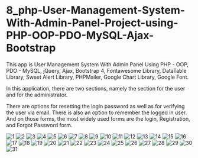 # 8_php-User-Management-System-With-Admin-Panel-Project-using-PHP-OOP-PDO-MySQL-Ajax-Bootstrap
This app is User Management System With Admin Panel Using PHP - OOP, PDO - MySQL, jQuery, Ajax, Bootstrap 4, Fontawesome Library, DataTable Library, Sweet Alert   Library, PHPMailer, Google Chart Library, Google Font.

 
 In this application, there are two sections, namely the section for the user and for the administrator.
 
 There are options for resetting the login password as well as for verifying the user via email. There is also an option to remember the logged in user.
 And on those forms, the most widely used forms are the login, Registration, and Forgot Password form.
 
 
 ![1](https://user-images.githubusercontent.com/56784702/203094212-66038c9e-6571-43a8-b53f-c8b76b4bfa89.png)
![2](https://user-images.githubusercontent.com/56784702/203094272-babcc624-2bdf-481c-aa31-48cad14ebd48.png)
![3](https://user-images.githubusercontent.com/56784702/203094308-0eaf85d8-1410-48d2-bd85-95647b29bc25.png)
![4](https://user-images.githubusercontent.com/56784702/203094358-3323b89b-6c5b-4484-94a1-623d6517a0eb.png)
![5](https://user-images.githubusercontent.com/56784702/203094365-82d746a6-0df7-41d2-9987-47c8f7cd8905.png)
![6](https://user-images.githubusercontent.com/56784702/203094376-c1928e11-a8e5-48c5-96e4-97b1712933fc.png)
![7](https://user-images.githubusercontent.com/56784702/203094384-b9d3a4ea-8d01-4450-9310-dc41f63b5a72.png)
![8](https://user-images.githubusercontent.com/56784702/203094394-94640b6a-c3f6-4b5e-b9db-d7ab04f3324f.png)
![9](https://user-images.githubusercontent.com/56784702/203094397-35d69849-3598-4120-93ef-246a7488c4a8.png)
![10](https://user-images.githubusercontent.com/56784702/203094426-91895190-fda1-46c7-835e-bc389b70b33a.png)
![11](https://user-images.githubusercontent.com/56784702/203094458-67fbe3ce-c726-450a-b8b6-e9265c5ed06d.png)
![12](https://user-images.githubusercontent.com/56784702/203094467-75df199f-a559-4607-aeab-8f09be1298bf.png)
![13](https://user-images.githubusercontent.com/56784702/203094471-2c96dd10-c8e3-4a84-9c40-8a5dcb122c00.png)
![14](https://user-images.githubusercontent.com/56784702/203094474-2cf1f077-414f-44b3-bf76-e6903f600c6c.png)
![15](https://user-images.githubusercontent.com/56784702/203094478-6975a30c-f766-4ce9-952d-94ccf00c493e.png)
![16](https://user-images.githubusercontent.com/56784702/203094484-8242735a-1322-41a7-8801-8415c5994127.png)
![17](https://user-images.githubusercontent.com/56784702/203094488-e989f98d-317a-43e2-b9fa-c8581fae718c.png)
![18](https://user-images.githubusercontent.com/56784702/203094494-b00d63ad-dfa4-4ee7-a9fb-0d448ea70214.png)
![19](https://user-images.githubusercontent.com/56784702/203094509-ff07067d-5387-4234-a7c1-a17346d78394.png)
![20](https://user-images.githubusercontent.com/56784702/203094526-73550b76-e29e-4a27-bae6-79c08111870c.png)
![21](https://user-images.githubusercontent.com/56784702/203094529-78f16d50-7898-4ebf-8f53-da73812013bd.png)
![22](https://user-images.githubusercontent.com/56784702/203094534-2a437f9b-d7d3-4e8b-bde4-bc5a850ed84f.png)
![23](https://user-images.githubusercontent.com/56784702/203094539-5bd4eff7-50a3-4101-9355-04c4fd3b59b6.png)
![24](https://user-images.githubusercontent.com/56784702/203094548-5be7d768-85e3-4947-aa78-e631d478b6f2.png)
![25](https://user-images.githubusercontent.com/56784702/203094558-06bfbbaf-ee57-407d-a700-a76a835951f8.png)
![26](https://user-images.githubusercontent.com/56784702/203094566-d56f4b67-b827-4024-b5a6-28d844c7fcaa.png)
![27](https://user-images.githubusercontent.com/56784702/203094577-a64263d5-d61f-4926-9ce8-36d0ccd541f2.png)
![28](https://user-images.githubusercontent.com/56784702/203094579-fe666ef8-c4cf-4a59-b5da-241974c70a89.png)
![29](https://user-images.githubusercontent.com/56784702/203094613-3f2f9d35-1306-4a32-9894-62d717b83301.png)
![30](https://user-images.githubusercontent.com/56784702/203094655-825cb718-da29-470c-b967-4211122f17f3.png)
![31](https://user-images.githubusercontent.com/56784702/203094668-e9845f78-2d2b-496c-bb27-8290d8e597e1.png)


